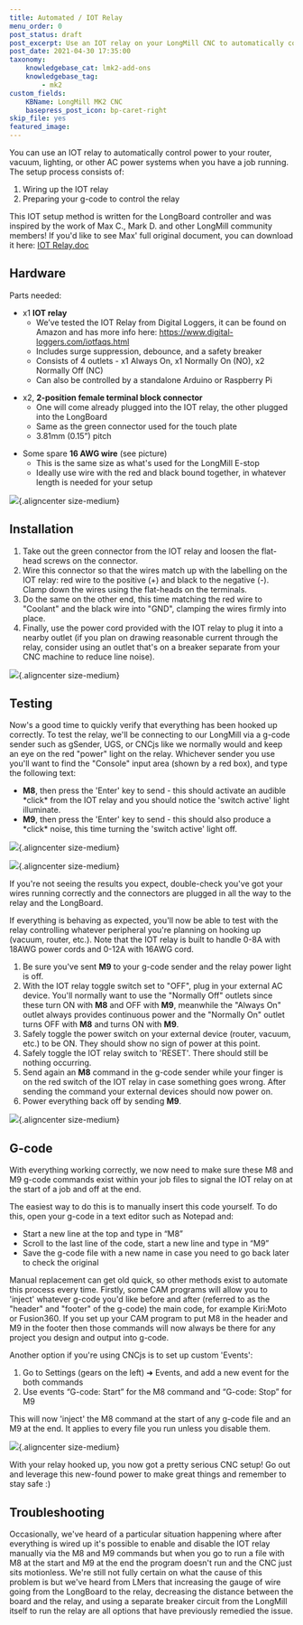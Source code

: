 ```yaml
---
title: Automated / IOT Relay
menu_order: 0
post_status: draft
post_excerpt: Use an IOT relay on your LongMill CNC to automatically control power to your router, vacuum, lighting, or other AC power systems.
post_date: 2021-04-30 17:35:00
taxonomy:
    knowledgebase_cat: lmk2-add-ons
    knowledgebase_tag:
        - mk2
custom_fields:
    KBName: LongMill MK2 CNC
    basepress_post_icon: bp-caret-right
skip_file: yes
featured_image: 
---
```


You can use an IOT relay to automatically control power to your router, vacuum, lighting, or other AC power systems when you have a job running. The setup process consists of:

<ol>
  <li>Wiring up the IOT relay</li>
  <li>Preparing your g-code to control the relay</li>
</ol>

This IOT setup method is written for the LongBoard controller and was inspired by the work of Max C., Mark D. and other LongMill community members! If you'd like to see Max' full original document, you can download it here: <a href="https://resources.sienci.com/wp-content/uploads/2021/06/Max-C.-IOT-Relay-setup.docx" target="_blank" rel="noopener">IOT Relay.doc</a>

## Hardware

Parts needed:

<ul>
  <li>x1 <b>IOT relay</b>
<ul>
  <li>We’ve tested the IOT Relay from Digital Loggers, it can be found on Amazon and has more info here: <a href="https://www.digital-loggers.com/iotfaqs.html" target="_blank" rel="noopener">https://www.digital-loggers.com/iotfaqs.html</a></li>
  <li>Includes surge suppression, debounce, and a safety breaker</li>
  <li>Consists of 4 outlets - x1 Always On, x1 Normally On (NO), x2 Normally Off (NC)</li>
  <li>Can also be controlled by a standalone Arduino or Raspberry Pi</li>
</ul>
</li>
</ul>
<ul>
  <li>x2, <b>2-position female terminal block connector</b>
<ul>
  <li>One will come already plugged into the IOT relay, the other plugged into the LongBoard</li>
  <li>Same as the green connector used for the touch plate</li>
  <li>3.81mm (0.15”) pitch</li>
</ul>
</li>
</ul>
<ul>
  <li>Some spare <b>16 AWG wire</b> (see picture)
<ul>
  <li>This is the same size as what's used for the LongMill E-stop</li>
  <li>Ideally use wire with the red and black bound together, in whatever length is needed for your setup</li>
</ul>
</li>
</ul>

![](/_images/_longmill/_advanced/_6_IOTRelay/lm_IOT_p1_Wire.jpg){.aligncenter size-medium}

## Installation

<ol>
  <li>Take out the green connector from the IOT relay and loosen the flat-head screws on the connector.</li>
  <li>Wire this connector so that the wires match up with the labelling on the IOT relay: red wire to the positive (+) and black to the negative (-). Clamp down the wires using the flat-heads on the terminals.</li>
  <li>Do the same on the other end, this time matching the red wire to "Coolant" and the black wire into "GND", clamping the wires firmly into place.</li>
  <li>Finally, use the power cord provided with the IOT relay to plug it into a nearby outlet (if you plan on drawing reasonable current through the relay, consider using an outlet that's on a breaker separate from your CNC machine to reduce line noise).</li>
</ol>

![](/_images/_longmill/_advanced/_6_IOTRelay/lm_IOT_p2_CoolantHookUp.jpg){.aligncenter size-medium}

## Testing

Now's a good time to quickly verify that everything has been hooked up correctly. To test the relay, we'll be connecting to our LongMill via a g-code sender such as gSender, UGS, or CNCjs like we normally would and keep an eye on the red "power" light on the relay. Whichever sender you use you'll want to find the "Console" input area (shown by a red box), and type the following text:

<ul>
  <li><b>M8</b>, then press the 'Enter' key to send - this should activate an audible *click* from the IOT relay and you should notice the 'switch active' light illuminate.</li>
  <li><b>M9</b>, then press the 'Enter' key to send - this should also produce a *click* noise, this time turning the 'switch active' light off.</li>
</ul>

![](/_images/_longmill/_advanced/_6_IOTRelay/lm_IOT_p3_Testing.png){.aligncenter size-medium}

![](/_images/_longmill/_advanced/_6_IOTRelay/lm_IOT_p4_Switch.jpg){.aligncenter size-medium}

If you're not seeing the results you expect, double-check you've got your wires running correctly and the connectors are plugged in all the way to the relay and the LongBoard.

If everything is behaving as expected, you'll now be able to test with the relay controlling whatever peripheral you're planning on hooking up (vacuum, router, etc.). Note that the IOT relay is built to handle <span dir="ltr">0-8A with 18AWG power cords and 0-12A with </span><span dir="ltr">16AWG cord.</span>

<ol>
  <li>Be sure you've sent <b>M9</b> to your g-code sender and the relay power light is off.</li>
  <li>With the IOT relay toggle switch set to "OFF", plug in your external AC device. You'll normally want to use the "Normally Off" outlets since these turn ON with <b>M8</b> and OFF with <b>M9</b>, meanwhile the "Always On" outlet always provides continuous power and the "Normally On" outlet turns OFF with <b>M8</b> and turns ON with <b>M9</b>.</li>
  <li>Safely toggle the power switch on your external device (router, vacuum, etc.) to be ON. They should show no sign of power at this point.</li>
  <li>Safely toggle the IOT relay switch to 'RESET'. There should still be nothing occurring.</li>
  <li>Send again an <b>M8</b> command in the g-code sender while your finger is on the red switch of the IOT relay in case something goes wrong. After sending the command your external devices should now power on.</li>
  <li>Power everything back off by sending <b>M9</b>.</li>
</ol>

![](/_images/_longmill/_advanced/_6_IOTRelay/lm_IOT_p5_FullDiagram.jpg){.aligncenter size-medium}

## G-code

With everything working correctly, we now need to make sure these M8 and M9 g-code commands exist within your job files to signal the IOT relay on at the start of a job and off at the end.

The easiest way to do this is to manually insert this code yourself. To do this, open your g-code in a text editor such as Notepad and:

<ul>
  <li>Start a new line at the top and type in “M8”</li>
  <li>Scroll to the last line of the code, start a new line and type in “M9”</li>
  <li>Save the g-code file with a new name in case you need to go back later to check the original</li>
</ul>

Manual replacement can get old quick, so other methods exist to automate this process every time. Firstly, some CAM programs will allow you to 'inject' whatever g-code you'd like before and after (referred to as the "header" and "footer" of the g-code) the main code, for example Kiri:Moto or Fusion360. If you set up your CAM program to put M8 in the header and M9 in the footer then those commands will now always be there for any project you design and output into g-code.

Another option if you're using CNCjs is to set up custom 'Events':

<ol>
  <li>Go to Settings (gears on the left) ➜ Events, and add a new event for the both commands</li>
  <li>Use events “G-code: Start” for the M8 command and “G-code: Stop” for M9</li>
</ol>

This will now 'inject' the M8 command at the start of any g-code file and an M9 at the end. It applies to every file you run unless you disable them.

![](/_images/_longmill/_advanced/_6_IOTRelay/lm_IOT_p6_Event.png){.aligncenter size-medium}

With your relay hooked up, you now got a pretty serious CNC setup! Go out and leverage this new-found power to make great things and remember to stay safe :)

## Troubleshooting

Occasionally, we've heard of a particular situation happening where after everything is wired up it's possible to enable and disable the IOT relay manually via the M8 and M9 commands but when you go to run a file with M8 at the start and M9 at the end the program doesn't run and the CNC just sits motionless. We're still not fully certain on what the cause of this problem is but we've heard from LMers that increasing the gauge of wire going from the LongBoard to the relay, decreasing the distance between the board and the relay, and using a separate breaker circuit from the LongMill itself to run the relay are all options that have previously remedied the issue.
